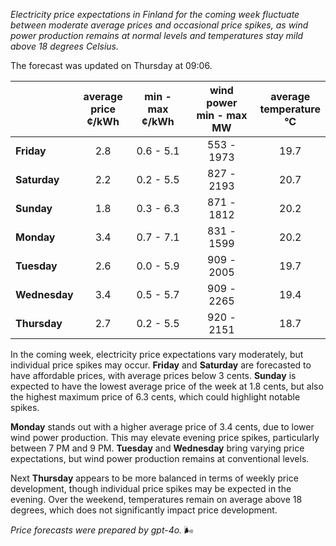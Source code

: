 *Electricity price expectations in Finland for the coming week fluctuate between moderate average prices and occasional price spikes, as wind power production remains at normal levels and temperatures stay mild above 18 degrees Celsius.*

The forecast was updated on Thursday at 09:06.

|              | average<br>price<br>¢/kWh | min - max<br>¢/kWh | wind power<br>min - max<br>MW | average<br>temperature<br>°C |
|:-------------|:----------------:|:----------------:|:-------------:|:-------------:|
| **Friday**   | 2.8             | 0.6 - 5.1       | 553 - 1973    | 19.7          |
| **Saturday** | 2.2             | 0.2 - 5.5       | 827 - 2193    | 20.7          |
| **Sunday**   | 1.8             | 0.3 - 6.3       | 871 - 1812    | 20.2          |
| **Monday**   | 3.4             | 0.7 - 7.1       | 831 - 1599    | 20.2          |
| **Tuesday**  | 2.6             | 0.0 - 5.9       | 909 - 2005    | 19.7          |
| **Wednesday**| 3.4             | 0.5 - 5.7       | 909 - 2265    | 19.4          |
| **Thursday** | 2.7             | 0.2 - 5.5       | 920 - 2151    | 18.7          |

In the coming week, electricity price expectations vary moderately, but individual price spikes may occur. **Friday** and **Saturday** are forecasted to have affordable prices, with average prices below 3 cents. **Sunday** is expected to have the lowest average price of the week at 1.8 cents, but also the highest maximum price of 6.3 cents, which could highlight notable spikes.

**Monday** stands out with a higher average price of 3.4 cents, due to lower wind power production. This may elevate evening price spikes, particularly between 7 PM and 9 PM. **Tuesday** and **Wednesday** bring varying price expectations, but wind power production remains at conventional levels.

Next **Thursday** appears to be more balanced in terms of weekly price development, though individual price spikes may be expected in the evening. Over the weekend, temperatures remain on average above 18 degrees, which does not significantly impact price development.

*Price forecasts were prepared by gpt-4o.* 🌬️
